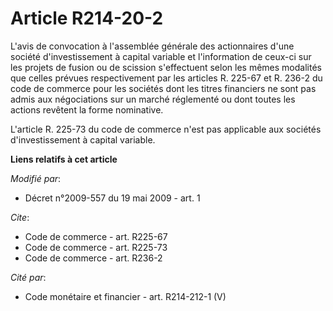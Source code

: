 # Article R214-20-2

L'avis de convocation à l'assemblée générale des actionnaires d'une société d'investissement à capital variable et
l'information de ceux-ci sur les projets de fusion ou de scission s'effectuent selon les mêmes modalités que celles prévues
respectivement par les articles R. 225-67 et R. 236-2 du code de commerce pour les sociétés dont les titres financiers ne
sont pas admis aux négociations sur un marché réglementé ou dont toutes les actions revêtent la forme nominative.

L'article R. 225-73 du code de commerce n'est pas applicable aux sociétés d'investissement à capital variable.

**Liens relatifs à cet article**

_Modifié par_:

  - Décret n°2009-557 du 19 mai 2009 - art. 1

_Cite_:

  - Code de commerce - art. R225-67
  - Code de commerce - art. R225-73
  - Code de commerce - art. R236-2

_Cité par_:

  - Code monétaire et financier - art. R214-212-1 (V)
